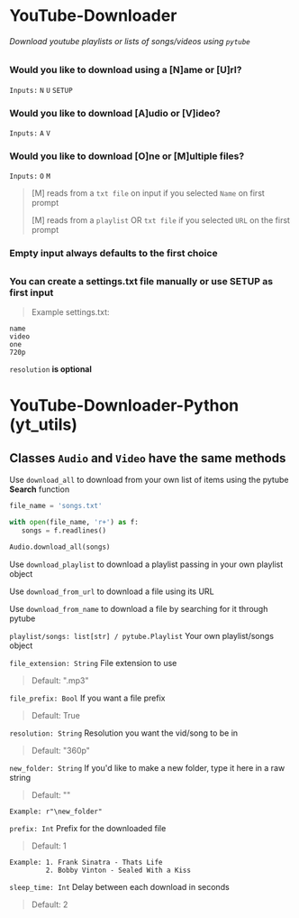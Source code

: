 # YouTube-Downloader
###### Download youtube playlists or lists of songs/videos using `pytube`

### Would you like to download using a [N]ame or [U]rl?
`Inputs:`
`N` `U` `SETUP`

### Would you like to download [A]udio or [V]ideo?
`Inputs:`
`A` `V`

### Would you like to download [O]ne or [M]ultiple files?
`Inputs:`
`O` `M`

>[M] reads from a `txt file` on input if you selected `Name` on first prompt
>
>[M] reads from a `playlist` OR `txt file` if you selected `URL` on the first prompt

### Empty input always defaults to the first choice

##
### You can create a settings.txt file manually or use SETUP as first input
>Example settings.txt:
```
name
video
one
720p
```
`resolution` **is optional**


# YouTube-Downloader-Python (yt_utils)
## Classes `Audio` and `Video` have the same methods

Use `download_all` to download from your own list of items using the pytube **Search** function
```py
file_name = 'songs.txt'

with open(file_name, 'r+') as f:
   songs = f.readlines()

Audio.download_all(songs)
```
  
Use `download_playlist` to download a playlist passing in your own playlist object

Use `download_from_url` to download a file using its URL

Use `download_from_name` to download a file by searching for it through pytube

`playlist/songs: list[str] / pytube.Playlist`
  Your own playlist/songs object


`file_extension: String`
  File extension to use
  >Default: ".mp3"
  
  
`file_prefix: Bool`
  If you want a file prefix
  >Default: True
  
  
`resolution: String`
  Resolution you want the vid/song to be in
  >Default: "360p"


`new_folder: String`
  If you'd like to make a new folder, type it here in a raw string
  >Default: ""
  ```
  Example: r"\new_folder"
  ```


`prefix: Int`
  Prefix for the downloaded file
  >Default: 1
   ```
   Example: 1. Frank Sinatra - Thats Life
            2. Bobby Vinton - Sealed With a Kiss
   ```  
  
`sleep_time: Int`
  Delay between each download in seconds
  >Default: 2
